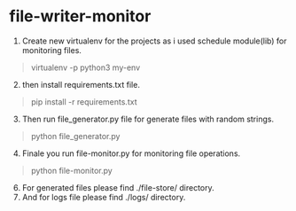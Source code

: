 # file-writer-monitor

1. Create new virtualenv for the projects as i used schedule module(lib) for monitoring files.

> virtualenv -p python3 my-env

2. then install requirements.txt file.

> pip install -r requirements.txt

3. Then run file_generator.py file for generate files with random strings.

> python file_generator.py

4. Finale you run file-monitor.py for monitoring file operations.

> python file-monitor.py

6. For generated files please find ./file-store/ directory.
7. And for logs file please find ./logs/ directory.
